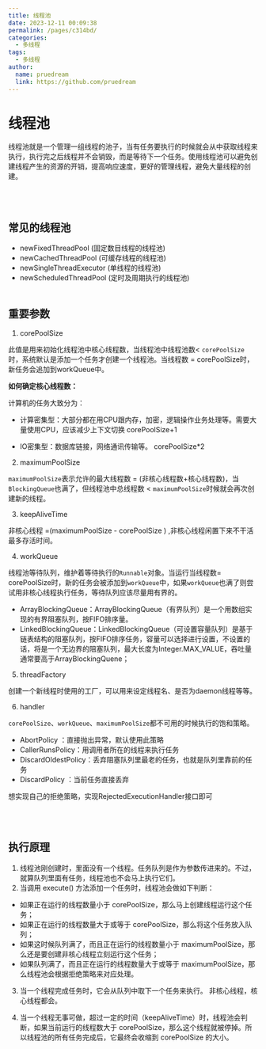 ```yaml
---
title: 线程池
date: 2023-12-11 00:09:38
permalink: /pages/c314bd/
categories:
  - 多线程
tags:
  - 多线程
author: 
  name: pruedream
  link: https://github.com/pruedream
---
```


# 线程池

线程池就是一个管理一组线程的池子，当有任务要执行的时候就会从中获取线程来执行，执行完之后线程并不会销毁，而是等待下一个任务。使用线程池可以避免创建线程产生的资源的开销，提高响应速度，更好的管理线程，避免大量线程的创建。

<br/><br/>

## 常见的线程池

- newFixedThreadPool (固定数目线程的线程池)
- newCachedThreadPool (可缓存线程的线程池)
- newSingleThreadExecutor (单线程的线程池)
- newScheduledThreadPool (定时及周期执行的线程池)
<br/><br/>

## 重要参数

1. corePoolSize

此值是用来初始化线程池中核心线程数，当线程池中线程池数< `corePoolSize`时，系统默认是添加一个任务才创建一个线程池。当线程数 = corePoolSize时，新任务会追加到workQueue中。

**如何确定核心线程数：**

计算机的任务大致分为：

- 计算密集型：大部分都在用CPU跟内存，加密，逻辑操作业务处理等。需要大量使用CPU，应该减少上下文切换                                       corePoolSize+1

- IO密集型：数据库链接，网络通讯传输等。                       corePoolSize*2



2. maximumPoolSize

`maximumPoolSize`表示允许的最大线程数 = (非核心线程数+核心线程数)，当`BlockingQueue`也满了，但线程池中总线程数 < `maximumPoolSize`时候就会再次创建新的线程。

3. keepAliveTime

非核心线程 =(maximumPoolSize - corePoolSize ) ,非核心线程闲置下来不干活最多存活时间。



4. workQueue

线程池等待队列，维护着等待执行的`Runnable`对象。当运行当线程数= corePoolSize时，新的任务会被添加到`workQueue`中，如果`workQueue`也满了则尝试用非核心线程执行任务，等待队列应该尽量用有界的。

- ArrayBlockingQueue：ArrayBlockingQueue（有界队列）是一个用数组实现的有界阻塞队列，按FIFO排序量。
- LinkedBlockingQueue：LinkedBlockingQueue（可设置容量队列）是基于链表结构的阻塞队列，按FIFO排序任务，容量可以选择进行设置，不设置的话，将是一个无边界的阻塞队列，最大长度为Integer.MAX_VALUE，吞吐量通常要高于ArrayBlockingQuene； 



5. threadFactory

创建一个新线程时使用的工厂，可以用来设定线程名、是否为daemon线程等等。

6. handler

`corePoolSize`、`workQueue`、`maximumPoolSize`都不可用的时候执行的饱和策略。

- AbortPolicy ：直接抛出异常，默认使用此策略
- CallerRunsPolicy：用调用者所在的线程来执行任务
- DiscardOldestPolicy：丢弃阻塞队列里最老的任务，也就是队列里靠前的任务
- DiscardPolicy ：当前任务直接丢弃

想实现自己的拒绝策略，实现RejectedExecutionHandler接口即可


<br/><br/>


## 执行原理

1. 线程池刚创建时，里面没有一个线程。任务队列是作为参数传进来的。不过，就算队列里面有任务，线程池也不会马上执行它们。
2. 当调用 execute() 方法添加一个任务时，线程池会做如下判断：

- 如果正在运行的线程数量小于 corePoolSize，那么马上创建线程运行这个任务；
- 如果正在运行的线程数量大于或等于 corePoolSize，那么将这个任务放入队列；
- 如果这时候队列满了，而且正在运行的线程数量小于 maximumPoolSize，那么还是要创建非核心线程立刻运行这个任务；
- 如果队列满了，而且正在运行的线程数量大于或等于 maximumPoolSize，那么线程池会根据拒绝策略来对应处理。

3. 当一个线程完成任务时，它会从队列中取下一个任务来执行。  非核心线程，核心线程都会。

4. 当一个线程无事可做，超过一定的时间（keepAliveTime）时，线程池会判断，如果当前运行的线程数大于 corePoolSize，那么这个线程就被停掉。所以线程池的所有任务完成后，它最终会收缩到 corePoolSize 的大小。
 

 
